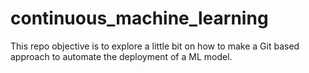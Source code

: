 # continuous_machine_learning
This repo objective is to explore a little bit on how to make a Git based approach to automate the deployment of a ML model.
